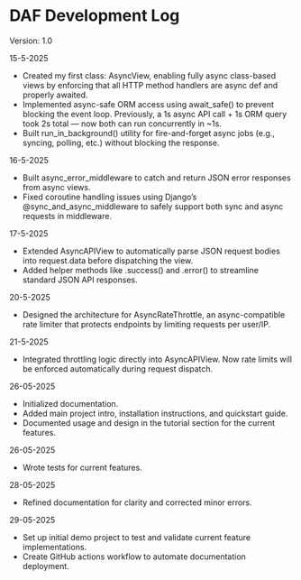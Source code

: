 # DAF Development Log

Version: 1.0

15-5-2025
- Created my first class: AsyncView, enabling fully async class-based views by enforcing that all HTTP method handlers are async def and properly awaited.
- Implemented async-safe ORM access using await_safe() to prevent blocking the event loop. Previously, a 1s async API call + 1s ORM query took 2s total — now both can run concurrently in ~1s.
- Built run_in_background() utility for fire-and-forget async jobs (e.g., syncing, polling, etc.) without blocking the response.

16-5-2025
- Built async_error_middleware to catch and return JSON error responses from async views.
- Fixed coroutine handling issues using Django’s @sync_and_async_middleware to safely support both sync and async requests in middleware.

17-5-2025
- Extended AsyncAPIView to automatically parse JSON request bodies into request.data before dispatching the view.
- Added helper methods like .success() and .error() to streamline standard JSON API responses.

20-5-2025
- Designed the architecture for AsyncRateThrottle, an async-compatible rate limiter that protects endpoints by limiting requests per user/IP.

21-5-2025
- Integrated throttling logic directly into AsyncAPIView. Now rate limits will be enforced automatically during request dispatch.

26-05-2025
- Initialized documentation.
- Added main project intro, installation instructions, and quickstart guide.
- Documented usage and design in the tutorial section for the current features.

26-05-2025
- Wrote tests for current features.

28-05-2025
- Refined documentation for clarity and corrected minor errors.

29-05-2025
- Set up initial demo project to test and validate current feature implementations.
- Create GitHub actions workflow to automate documentation deployment.